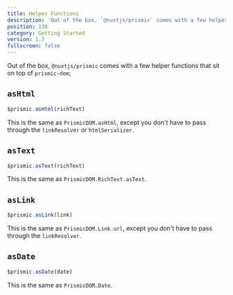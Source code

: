 ```yaml
---
title: Helper Functions
description: 'Out of the box, `@nuxtjs/prismic` comes with a few helper functions that sit on top of `prismic-dom`.'
position: 130
category: Getting Started
version: 1.2
fullscreen: false
---
```


Out of the box, `@nuxtjs/prismic` comes with a few helper functions that sit on top of `prismic-dom`;

## `asHtml`

```javascript
$prismic.asHtml(richText)
```

This is the same as `PrismicDOM.asHtml`, except you don't have to pass through the `linkResolver` or `htmlSerializer`.

## `asText`

```javascript
$prismic.asText(richText)
```

This is the same as `PrismicDOM.RichText.asText`.

## `asLink`

```javascript
$prismic.asLink(link)
```

This is the same as `PrismicDOM.Link.url`, except you don't have to pass through the `linkResolver`.

## `asDate`

```javascript
$prismic.asDate(date)
```

This is the same as `PrismicDOM.Date`.
